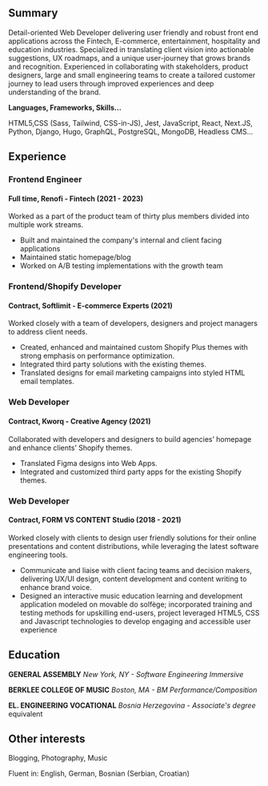 ## Summary

Detail-oriented Web Developer delivering user friendly and robust front end applications across the Fintech, E-commerce, entertainment, hospitality and education industries. Specialized in translating client vision into
actionable suggestions, UX roadmaps, and a unique user-journey that grows brands and recognition. Experienced in collaborating with stakeholders,
product designers, large and small engineering teams to create a tailored customer journey to lead users through improved experiences and deep understanding of the brand.

**Languages, Frameworks, Skills...**

HTML5,CSS (Sass, Tailwind, CSS-in-JS), Jest, JavaScript, React, Next.JS, Python, Django, Hugo, GraphQL, PostgreSQL, MongoDB, Headless CMS...

## Experience 

### Frontend Engineer
#### Full time, Renofi - Fintech (2021 - 2023)

Worked as a part of the product team of thirty plus members divided into multiple work streams.
* Built and maintained the company's internal and client facing applications
* Maintained static homepage/blog
* Worked on A/B testing implementations with the growth team

### Frontend/Shopify Developer
#### Contract, Softlimit - E-commerce Experts (2021)

Worked closely with a team of developers, designers and project managers to address client needs.
* Created, enhanced and maintained custom Shopify Plus themes with strong emphasis on performance optimization.
* Integrated third party solutions with the existing themes.
* Translated designs for email marketing campaigns into styled HTML email templates.

### Web Developer
#### Contract, Kworq - Creative Agency (2021)

Collaborated with developers and designers to build agencies’ homepage and enhance clients’ Shopify themes.

* Translated Figma designs into Web Apps.
* Integrated and customized third party apps for the existing Shopify themes.

### Web Developer
#### Contract, FORM VS CONTENT Studio (2018 - 2021)

Worked closely with clients to design user friendly solutions for their online presentations and content distributions, while leveraging the latest software engineering tools.

* Communicate and liaise with client facing teams and decision makers, delivering UX/UI design, content development and content writing to enhance brand voice.
* Designed an interactive music education learning and development application modeled on movable do solfège; incorporated training and testing methods for upskilling end-users, project leveraged HTML5, CSS and Javascript technologies to develop engaging and accessible user experience

## Education
**GENERAL ASSEMBLY** *New York, NY - Software Engineering Immersive*

**BERKLEE COLLEGE OF MUSIC** *Boston, MA - BM Performance/Composition*

**EL. ENGINEERING VOCATIONAL** *Bosnia Herzegovina - Associate's degree* equivalent

## Other interests
Blogging, Photography, Music

Fluent in:  English, German, Bosnian (Serbian, Croatian)
